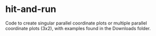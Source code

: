# hit-and-run

Code to create singular parallel coordinate plots or multiple parallel coordinate plots (3x2), with examples found in the Downloads folder.